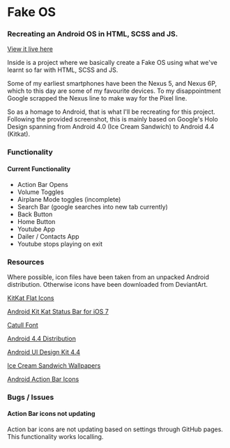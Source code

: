 #
# Fake OS

### Recreating an Android OS in HTML, SCSS and JS.

[View it live here](https://xjessd.github.io/fakeOS/)

Inside is a project where we basically create a Fake OS using what we've learnt so far with HTML, SCSS and JS.

Some of my earliest smartphones have been the Nexus 5, and Nexus 6P, which to this day are some of my favourite devices. To my disappointment Google scrapped the Nexus line to make way for the Pixel line. 

So as a homage to Android, that is what I'll be recreating for this project. Following the provided screenshot, this is mainly based on Google's Holo Design spanning from Android 4.0 (Ice Cream Sandwich) to Android 4.4 (Kitkat).


### Functionality

#### Current Functionality
- Action Bar Opens
- Volume Toggles
- Airplane Mode toggles (incomplete)
- Search Bar (google searches into new tab currently)
- Back Button
- Home Button
- Youtube App 
- Dailer / Contacts App
- Youtube stops playing on exit


### Resources
Where possible, icon files have been taken from an unpacked Android distribution. Otherwise icons have been downloaded from DeviantArt. 


[KitKat Flat Icons](https://www.deviantart.com/eatosdesign/art/Kitkat-Flat-Icons-413812459)

[Android Kit Kat Status Bar for iOS 7](https://www.deviantart.com/thebassment/art/Android-Kit-Kat-Status-Bar-for-iOS-7-444531424)

[Catull Font](https://www.cufonfonts.com/font/catull)

[Android 4.4 Distribution](https://sourceforge.net/projects/android-x86/files/Release%204.4/)

[Android UI Design Kit 4.4](https://androiduiux.com/2014/01/10/android-ui-design-kit-for-photoshop-4-4-free-download/)

[Ice Cream Sandwich Wallpapers](https://forum.xda-developers.com/t/ice-cream-sandwich-wallpapers-here-from-the-nexus-prime.1297586/)

[Android Action Bar Icons](https://wireframesketcher.com/mockups/android-action-bar-icons.html)

### Bugs / Issues
#### Action Bar icons not updating
Action bar icons are not updating based on settings through GitHub pages. This functionality works localling. 
